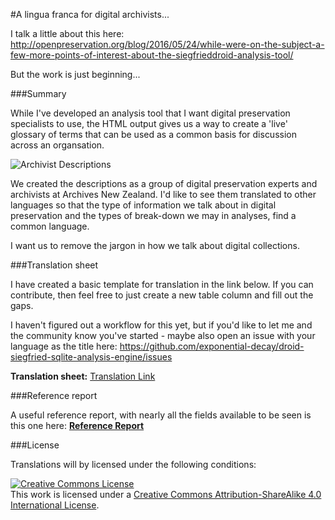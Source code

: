 #A lingua franca for digital archivists...

I talk a little about this here: http://openpreservation.org/blog/2016/05/24/while-were-on-the-subject-a-few-more-points-of-interest-about-the-siegfrieddroid-analysis-tool/

But the work is just beginning...

###Summary

While I've developed an analysis tool that I want digital preservation
specialists to use, the HTML output gives us a way to create a 'live'
glossary of terms that can be used as a common basis for discussion
across an organsation.

![Archivist Descriptions](../documentation/archivist-descriptions.png)

We created the descriptions as a group of digital preservation experts and
archivists at Archives New Zealand. I'd like to see them translated to other
languages so that the type of information we talk about in digital preservation
and the types of break-down we may in analyses, find a common language.

I want us to remove the jargon in how we talk about digital collections.

###Translation sheet

I have created a basic template for translation in the link below. If you can
contribute, then feel free to just create a new table column and fill out the
gaps.

I haven't figured out a workflow for this yet, but if you'd like to let me and
the community know you've started - maybe also open an issue with your language
as the title here: https://github.com/exponential-decay/droid-siegfried-sqlite-analysis-engine/issues

**Translation sheet:** [Translation Link](https://docs.google.com/spreadsheets/d/1dVsRsXgD9V2GarNHHpf6Tzhrfx99_MXt3LjSSDrNLOY/edit?usp=sharing)

###Reference report

A useful reference report, with nearly all the fields available to be seen is
this one here: [**Reference Report**](https://htmlpreview.github.io/?https://github.com/andreakb/parallel-lines-workshop/blob/master/spencer/droid-siegfried-sqlite-analysis-demo/e1-analysis-report.htm)

###License

Translations will by licensed under the following conditions:

<a rel="license" href="http://creativecommons.org/licenses/by-sa/4.0/"><img alt="Creative Commons License" style="border-width:0" src="https://i.creativecommons.org/l/by-sa/4.0/88x31.png" /></a><br />This work is licensed under a <a rel="license" href="http://creativecommons.org/licenses/by-sa/4.0/">Creative Commons Attribution-ShareAlike 4.0 International License</a>.
